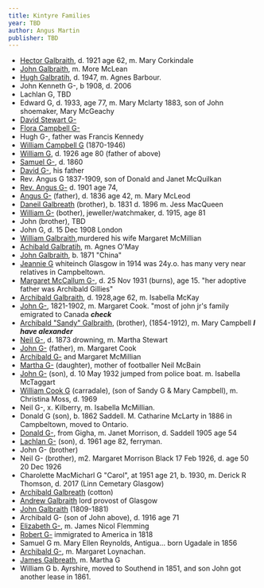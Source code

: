 ```yaml
---
title: Kintyre Families
year: TBD
author: Angus Martin
publisher: TBD
---
```


* [Hector Galbraith](/people/galbraith-hector-1859-mccorkindale.md), d. 1921 age 62, m. Mary Corkindale
* [John Galbraith](/people/galbreath-john-1760.md), m. More McLean
* [Hugh Galbratih](/people/galbraith-hugh-1892-barbour.md), d. 1947, m. Agnes Barbour.
* John Kenneth G-, b 1908, d. 2006
* Lachlan G,   TBD
* Edward G, d. 1933, age 77, m. Mary Mclarty 1883, son of John shoemaker, Mary McGeachy
* [David Stewart G-](/people/galbraith-david-stewart-1782.md)
* [Flora Campbell G-](/people/galbraith-flora-1821.md) 
* Hugh G-, father was Francis Kennedy
* [William Campbell G]() (1870-1946)
* [William G](/people/galbraith-william-1846-campbell.md), d. 1926 age 80 (father of above)
* [Samuel G-](/people/galbraith-samuel-1827.md), d. 1860
* [David G-](/people/galbreath-david-1797.md), his father
* Rev. Angus G 1837-1909, son of Donald and Janet McQuilkan
* [Rev. Angus G-](/people/galbraith-angus-1827-smith.md) d. 1901 age 74,
* [Angus G-](/people/galbraith-angus-1784-mcleod.md) (father), d. 1836 age 42, m. Mary McLeod
* [Daneil Galbreath](/people/galbraith-daniel-1831-mcqueen.md) (brother), b. 1831 d. 1896 m. Jess MacQueen
* [William G-](/people/galbraith-william-1833.md) (bother), jeweller/watchmaker, d. 1915, age 81
* John (brother), TBD
* John G, d. 15 Dec 1908 London
* [William Galbraith](/people/galbraith-william-1870-mcmillan.md),murdered his wife Margaret McMillian
* [Achibald Galbratih](/people/galbreath-archibald-1842.md), m. Agnes O'May
* [John Galbraith](/people//galbraith-john-china-1871.md), b. 1871 "China"
* [Jeannie G](/people/galbraith-jane-1890.md) whiteinch Glasgow in 1914 was 24y.o.   has many very near relatives in Campbeltown.
* [Margaret McCallum G-](/people/galbraith-margaret-1916.md), d. 25 Nov 1931 (burns), age 15.  "her adoptive father was Archibald Gillies"
* [Archibald Galbraith](/people/galbraith-archibald-1865-mckay.md), d. 1928,age 62, m. Isabella McKay
* [John G-](/people/galbreath-john-1821.md), 1821-1902, m. Margaret Cook.  "most of john jr's family emigrated to Canada  ***check***
* [Archibald "Sandy" Galbraith](/people/galbraith-alexander-1854.md), (brother), (1854-1912), m. Mary Campbell ***I have alexander***
* [Neil G-](/people/galbraith-neil-1841.md), d. 1873 drowning, m. Martha Stewart
* [John G-](/people/galbreath-john-1821.md) (father), m. Margaret Cook
* [Archibald G-](/people/galbreath-archibald-1798.md) and Margaret McMillian
* [Martha G-](/people/galbraith-martha-1867-mcbain.md) (daughter), mother of footballer Neil McBain
* [John G-](/people/galbraith-john-1864-mctaggart.md) (son), d. 10 May 1932 jumped from police boat.  m. Isabella McTaggart
* [William Cook G](/people/galbraith-william-cook-1888-moss.md) (carradale), (son of Sandy G & Mary Campbell), m. Christina Moss, d. 1969 
* Neil G-, x. Kilberry, m. Isabella McMillian.
* Donald G (son), b. 1862 Saddell.  M. Catharine McLarty in 1886 in Campbeltown, moved to Ontario.
* [Donald G-](/people//galbraith-donald-1848-morrison.md), from Gigha, m. Janet Morrison, d. Saddell 1905 age 54
* [Lachlan G-](/people/galbraith-lachlan-1878.md) (son), d. 1961 age 82, ferryman.
* John G- (brother)
* Neil G- (brother), m2. Margaret Morrison Black 17 Feb 1926, d. age 50 20 Dec 1926
* Charolette MacMicharl G  "Carol", at 1951 age 21, b. 1930, m. Derick R Thomson, d. 2017 (Linn Cemetary Glasgow)
* [Archibald Galbreath](/people/galbraith-archibald-1807.md) (cotton)
* [Andrew Galbraith](/people/galbraith-andrew-1799.md) lord provost of Glasgow
* [John Galbraith](/people/galbraith-john-1809.md) (1809-1881)
* Archibald G- (son of John above), d. 1916 age 71
* [Elizabeth G-](/people/galbraith-elizabeth-1841.md), m. James Nicol Flemming
* [Robert G-](/people/galbreath-robert-1778.md) immigrated to America in 1818
* Samuel G m. Mary Ellen Reynolds, Antigua... born Ugadale in 1856
* [Archibald G-](/people/galbreath-archibald-1803.md), m. Margaret Loynachan.
* [James Galbreath](/people/galbreath-james-abt-1775.md), m. Martha G
* William G b. Ayrshire, moved to Southend in 1851, and son John got another lease in 1861.
